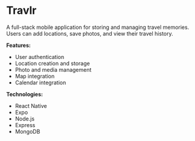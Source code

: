 # Travlr
A full-stack mobile application for storing and managing travel memories. Users can add locations, save photos, and view their travel history.

**Features:**
* User authentication
* Location creation and storage
* Photo and media management
* Map integration
* Calendar integration

**Technologies:**
* React Native
* Expo
* Node.js
* Express
* MongoDB
